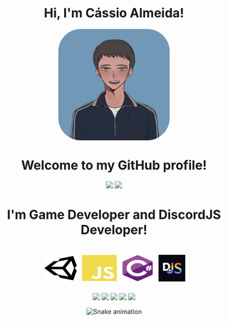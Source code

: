 <div align="center">

<h1 align="center" color="#0000ff" >Hi, I'm Cássio Almeida</a>!</h1>
<img align="center" alt="Cassio-pic" height="250" style="border-radius:50px;" src="icons/image_maker_42ba86d1d6c729f9642054d6284bf9dcb0b6ac06.png">


<h1 align="center">Welcome to my GitHub profile!</h1>

  <img width="50%" src="https://github-readme-stats.vercel.app/api?username=CassioJ2&show_icons=true&theme=tokyonight&include_all_commits=true&count_private=true"/>
  <img width="40%" src="https://github-readme-stats.vercel.app/api/top-langs/?username=CassioJ2&layout=compact&langs_count=1000&theme=tokyonight"/>
</div>

<div align="center">
  
   <h1 style="text-size: 20%"> I'm Game Developer and DiscordJS Developer! <h1>

  <img alt="Cassio-Unity" height="60" width="80" src="icons/unity.svg">
  <img alt="Cassio-Js" height="60" width="80" src="https://raw.githubusercontent.com/devicons/devicon/master/icons/javascript/javascript-plain.svg">
  <img alt="Cassio-Csharp" height="60" width="80" src="https://raw.githubusercontent.com/devicons/devicon/master/icons/csharp/csharp-original.svg">
  <img alt="Cassio-Djs" height="60" width="60" src="icons/26492485.png">
  
</div>

<div align="center"> 

  
  <a href="https://instagram.com/almeidacassio02" target="_blank"><img src="https://img.shields.io/badge/-Instagram-%23E4405F?style=for-the-badge&logo=instagram&logoColor=white" target="_blank"></a>
 	<a href="https://www.twitch.tv/synceapenas" target="_blank"><img src="https://img.shields.io/badge/Twitch-9146FF?style=for-the-badge&logo=twitch&logoColor=white" target="_blank"></a>
 <a href="https://discord.gg/AEBkQMV2jM" target="_blank"><img src="https://img.shields.io/badge/Discord-7289DA?style=for-the-badge&logo=discord&logoColor=white" target="_blank"></a> 
  <a href = "mailto:cassiojoao02@gmail.com"><img src="https://img.shields.io/badge/-Gmail-%23333?style=for-the-badge&logo=gmail&logoColor=white" target="_blank"></a>
  <a href="https://www.linkedin.com/in/cássio-almeida-765578228/" target="_blank"><img src="https://img.shields.io/badge/-LinkedIn-%230077B5?style=for-the-badge&logo=linkedin&logoColor=white" target="_blank"></a> 
  
  <div>
  
![Snake animation](https://github.com/CassioJ2/CassioJ2/blob/output/github-contribution-grid-snake.svg)
 
 <div>




